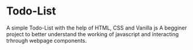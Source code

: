 # Todo-List
A simple Todo-List with the help of HTML, CSS and Vanilla js
A begginer project to better understand the working of javascript and interacting trhrough webpage components.

